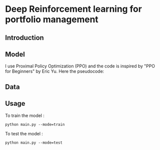 # Deep Reinforcement learning for portfolio management

## Introduction

## Model

I use Proximal Policy Optimization (PPO) and the code is inspired by "PPO for Beginners" by Eric Yu. 
Here the pseudocode:

## Data


## Usage
To train the model :

```
python main.py --mode=train
```

To test the model :
```
python main.py --mode=test
```